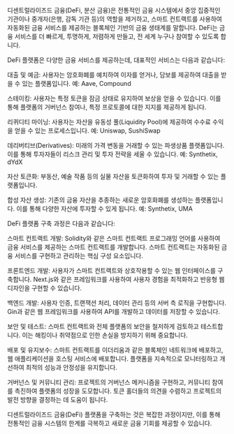 디센트럴라이즈드 금융(DeFi, 분산 금융)은 전통적인 금융 시스템에서 중앙 집중적인 기관이나 중개자(은행, 감독 기관 등)의 역할을 제거하고, 스마트 컨트랙트를 사용하여 자동화된 금융 서비스를 제공하는 블록체인 기반의 금융 생태계를 말합니다. DeFi는 금융 서비스를 더 빠르게, 투명하게, 저렴하게 만들고, 전 세계 누구나 참여할 수 있도록 합니다.

DeFi 플랫폼은 다양한 금융 서비스를 제공하는데, 대표적인 서비스는 다음과 같습니다:

대출 및 예금: 사용자는 암호화폐를 예치하여 이자를 얻거나, 담보를 제공하여 대출을 받을 수 있는 플랫폼입니다. 예: Aave, Compound

스테이킹: 사용자는 특정 토큰을 잠금 상태로 유지하여 보상을 얻을 수 있습니다. 이를 통해 플랫폼의 거버넌스 참여나, 특정 프로토콜에 대한 지지를 제공하게 됩니다.

리퀴디티 마이닝: 사용자는 자산을 유동성 풀(Liquidity Pool)에 제공하여 수수료 수익을 얻을 수 있는 프로세스입니다. 예: Uniswap, SushiSwap

데리버티브(Derivatives): 미래의 가격 변동을 거래할 수 있는 파생상품 플랫폼입니다. 이를 통해 투자자들이 리스크 관리 및 투자 전략을 세울 수 있습니다. 예: Synthetix, dYdX

자산 토큰화: 부동산, 예술 작품 등의 실물 자산을 토큰화하여 투자 및 거래할 수 있는 플랫폼입니다.

합성 자산 생성: 기존의 금융 자산을 추종하는 새로운 암호화폐를 생성하는 플랫폼입니다. 이를 통해 다양한 자산에 투자할 수 있게 됩니다. 예: Synthetix, UMA

DeFi 플랫폼 구축 과정은 다음과 같습니다:

스마트 컨트랙트 개발: Solidity와 같은 스마트 컨트랙트 프로그래밍 언어를 사용하여 금융 서비스를 제공하는 스마트 컨트랙트를 개발합니다. 스마트 컨트랙트는 자동화된 금융 서비스를 구현하고 관리하는 핵심 구성 요소입니다.

프론트엔드 개발: 사용자가 스마트 컨트랙트와 상호작용할 수 있는 웹 인터페이스를 구축합니다. Next.js와 같은 프레임워크를 사용하여 사용자 경험을 최적화하고 반응형 웹 디자인을 구현할 수 있습니다.

백엔드 개발: 사용자 인증, 트랜잭션 처리, 데이터 관리 등의 서버 측 로직을 구현합니다. Gin과 같은 웹 프레임워크를 사용하여 API를 개발하고 데이터를 저장할 수 있습니다.

보안 및 테스트: 스마트 컨트랙트와 전체 플랫폼의 보안을 철저하게 검토하고 테스트합니다. 이는 해킹이나 취약점으로 인한 손실을 방지하기 위해 중요합니다.

배포 및 유지보수: 스마트 컨트랙트를 이더리움과 같은 블록체인 네트워크에 배포하고, 웹 애플리케이션을 호스팅 서비스에 배포합니다. 플랫폼을 지속적으로 모니터링하고 개선하여 최적의 성능과 안정성을 유지합니다.

거버넌스 및 커뮤니티 관리: 프로젝트의 거버넌스 메커니즘을 구현하고, 커뮤니티 참여를 촉진하여 플랫폼의 성장을 도모합니다. 토큰 홀더들의 의견을 수렴하고 프로젝트의 발전 방향을 결정하는 데 도움이 됩니다.

디센트럴라이즈드 금융(DeFi) 플랫폼을 구축하는 것은 복잡한 과정이지만, 이를 통해 전통적인 금융 시스템의 한계를 극복하고 새로운 금융 기회를 제공할 수 있습니다.
